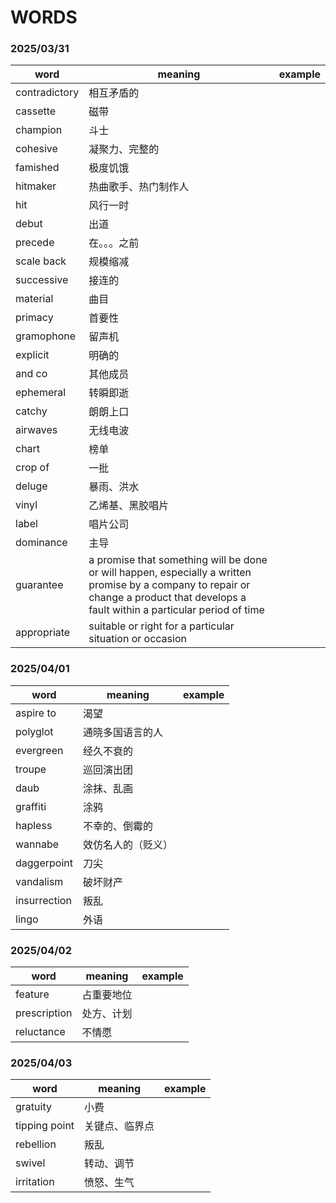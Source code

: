 # WORDS

### 2025/03/31

| word | meaning | example |
| ---- | ------- | ------- |
| contradictory   |  相互矛盾的      |         |
| cassette   | 磁带       |         |
| champion  |斗士         |         |
| cohesive  |凝聚力、完整的         |         |
| famished  |极度饥饿         |         |
| hitmaker  |热曲歌手、热门制作人         |         |
| hit  |风行一时         |         |
| debut  |出道         |         |
| precede  |在。。。之前         |         |
| scale back  |规模缩减         |         |
| successive  |接连的         |         |
| material  |曲目         |         |
| primacy  |首要性         |         |
| gramophone  |留声机         |         |
| explicit  |明确的         |         |
| and co  |其他成员         |         |
| ephemeral  |转瞬即逝         |         |
| catchy  |朗朗上口         |         |
| airwaves  |无线电波         |         |
| chart  |榜单         |         |
| crop of  |一批         |         |
| deluge  |暴雨、洪水         |         |
| vinyl  |乙烯基、黑胶唱片         |         |
| label  |唱片公司         |         |
| dominance  |主导         |         |
| guarantee  |a promise that something will be done or will happen, especially a written promise by a company to repair or change a product that develops a fault within a particular period of time |         |
| appropriate  |suitable or right for a particular situation or occasion |         |

### 2025/04/01

| word | meaning | example |
| ---- | ------- | ------- |
| aspire to  |渴望         |         |
| polyglot  |通晓多国语言的人         |         |
| evergreen  |经久不衰的         |         |
| troupe  |巡回演出团         |         |
| daub  |涂抹、乱画         |         |
| graffiti  |涂鸦         |         |
| hapless  |不幸的、倒霉的         |         |
| wannabe  |效仿名人的（贬义）         |         |
| daggerpoint  |刀尖         |         |
| vandalism  |破坏财产         |         |
| insurrection  |叛乱         |         |
| lingo  |外语         |         |

### 2025/04/02

| word | meaning | example |
| ---- | ------- | ------- |
|feature|占重要地位||
|prescription|处方、计划||
|reluctance|不情愿||

### 2025/04/03

| word | meaning | example |
| ---- | ------- | ------- |
|gratuity|小费|   |
|tipping point|关键点、临界点|    |
|rebellion|叛乱|   |
|swivel|转动、调节|    |
|irritation|愤怒、生气|    |